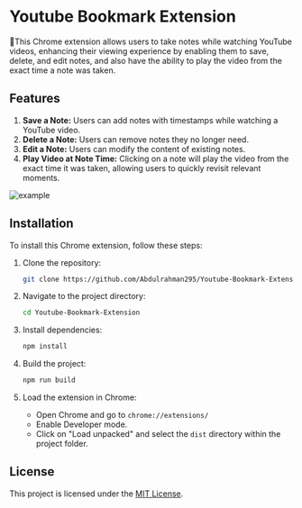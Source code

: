 # Youtube Bookmark Extension

📝This Chrome extension allows users to take notes while watching YouTube videos, enhancing their viewing experience by enabling them to save, delete, and edit notes, and also have the ability to play the video from the exact time a note was taken.

## Features

1. **Save a Note:** Users can add notes with timestamps while watching a YouTube video.
2. **Delete a Note:** Users can remove notes they no longer need.
3. **Edit a Note:** Users can modify the content of existing notes.
4. **Play Video at Note Time:** Clicking on a note will play the video from the exact time it was taken, allowing users to quickly revisit relevant moments.

![example](https://github.com/Abdulrahman295/Youtube-Bookmark-Extension/assets/89452130/34797353-ba12-4689-b0ad-a29f16c76fd1)

## Installation

To install this Chrome extension, follow these steps:

1. Clone the repository:

    ```bash
    git clone https://github.com/Abdulrahman295/Youtube-Bookmark-Extension.git
    ```

2. Navigate to the project directory:

    ```bash
    cd Youtube-Bookmark-Extension
    ```

3. Install dependencies:

    ```bash
    npm install
    ```

4. Build the project:

    ```bash
    npm run build
    ```

5. Load the extension in Chrome:
   - Open Chrome and go to `chrome://extensions/`
   - Enable Developer mode.
   - Click on "Load unpacked" and select the `dist` directory within the project folder.

## License

This project is licensed under the [MIT License](LICENSE).
